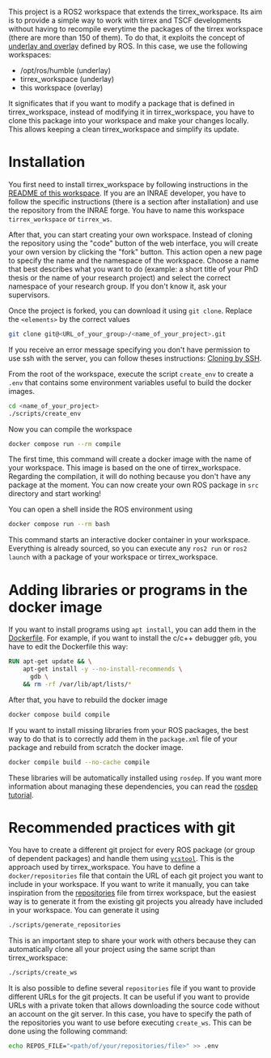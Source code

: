 This project is a ROS2 workspace that extends the tirrex_workspace.
Its aim is to provide a simple way to work with tirrex and TSCF developments without having to
recompile everytime the packages of the tirrex workspace (there are more than 150 of them).
To do that, it exploits the concept of
[underlay and overlay](https://docs.ros.org/en/humble/Tutorials/Beginner-Client-Libraries/Creating-A-Workspace/Creating-A-Workspace.html#source-the-overlay)
defined by ROS.
In this case, we use the following workspaces:
* /opt/ros/humble (underlay)
* tirrex_workspace (underlay)
* this workspace (overlay)

It significates that if you want to modify a package that is defined in tirrex_workspace, instead of
modifying it in tirrex_workspace, you have to clone this package into your workspace and make your
changes locally.
This allows keeping a clean tirrex_workspace and simplify its update.

# Installation

You first need to install tirrex_workspace by following instructions in the
[README of this workspace](https://github.com/Tirrex-Roboterrium/tirrex_workspace).
If you are an INRAE developer, you have to follow the specific instructions (there is a section
after installation) and use the repository from the INRAE forge.
You have to name this workspace `tirrex_workspace` or `tirrex_ws`.

After that, you can start creating your own workspace.
Instead of cloning the repository using the "code" button of the web interface, you will create your
own version by clicking the "fork" button.
This action open a new page to specify the name and the namespace of the workspace.
Choose a name that best describes what you want to do (example: a short title of your PhD thesis or
the name of your research project) and select the correct namespace of your research group.
If you don't know it, ask your supervisors.

Once the project is forked, you can download it using `git clone`.
Replace the `<elements>` by the correct values
```bash
git clone git@<URL_of_your_group>/<name_of_your_project>.git
```
If you receive an error message specifying you don't have permission to use ssh with the server, you
can follow theses instructions:
[Cloning by SSH](https://forge.inrae.fr/tscf/knowledge/-/blob/main/git/git_clone_project.md?ref_type=heads#cloning-by-ssh).

From the root of the workspace, execute the script `create_env` to create a `.env` that contains
some environment variables useful to build the docker images.
```bash
cd <name_of_your_project>
./scripts/create_env
```

Now you can compile the workspace
```bash
docker compose run --rm compile
```

The first time, this command will create a docker image with the name of your workspace.
This image is based on the one of tirrex_workspace.
Regarding the compilation, it will do nothing because you don't have any package at the moment.
You can now create your own ROS package in `src` directory and start working!

You can open a shell inside the ROS environment using
```bash
docker compose run --rm bash
```
This command starts an interactive docker container in your workspace.
Everything is already sourced, so you can execute any `ros2 run` or `ros2 launch` with a package of
your workspace or tirrex_workspace.


# Adding libraries or programs in the docker image

If you want to install programs using `apt install`, you can add them in the
[Dockerfile](Dockerfile).
For example, if you want to install the c/c++ debugger `gdb`, you have to edit the Dockerfile this
way:
```Dockerfile
RUN apt-get update && \
    apt-get install -y --no-install-recommends \
      gdb \
    && rm -rf /var/lib/apt/lists/*
```

After that, you have to rebuild the docker image
```bash
docker compose build compile
```

If you want to install missing libraries from your ROS packages, the best way to do that is to
correctly add them in the `package.xml` file of your package and rebuild from scratch the docker
image.
```bash
docker compile build --no-cache compile
```
These libraries will be automatically installed using `rosdep`.
If you want more information about managing these dependencies, you can read the
[rosdep tutorial](https://docs.ros.org/en/humble/Tutorials/Intermediate/Rosdep.html).


# Recommended practices with git

You have to create a different git project for every ROS package (or group of dependent packages)
and handle them using [`vcstool`](https://github.com/dirk-thomas/vcstool).
This is the approach used by tirrex_workspace.
You have to define a `docker/repositories` file that contain the URL of each git project you want to
include in your workspace.
If you want to write it manually, you can take inspiration from the
[repositories](https://github.com/Tirrex-Roboterrium/tirrex_workspace/blob/main/docker/repositories)
file from tirrex workspace, but the easiest way is to generate it from the existing git projects you
already have included in your workspace.
You can generate it using
```bash
./scripts/generate_repositories
```
This is an important step to share your work with others because they can automatically clone all
your project using the same script than tirrex_workspace:
```bash
./scripts/create_ws
```

It is also possible to define several `repositories` file if you want to provide different URLs for
the git projects.
It can be useful if you want to provide URLs with a private token that allows downloading the source
code without an account on the git server.
In this case, you have to specify the path of the repositories you want to use before executing
`create_ws`.
This can be done using the following command:
```bash
echo REPOS_FILE="<path/of/your/repositories/file>" >> .env
```
